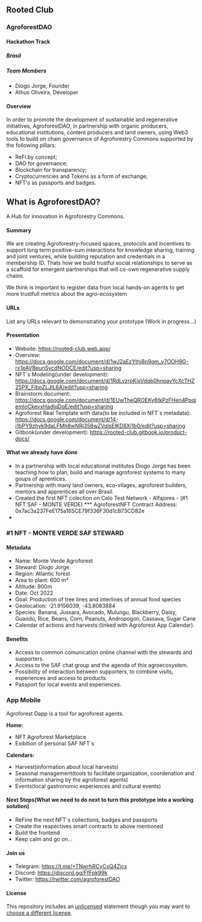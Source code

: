 
## Rooted Club
### AgroforestDAO
#### Hackathon Track

##### Brasil

##### Team Members
- Diogo Jorge, Founder
- Athus Oliveira, Developer


#### Overview
In order to promote the development of sustainable and regenerative initiatives, AgroforestDAO, in partnership with organic producers, educational institutions, content producers and land owners, using Web3 tools to build on chain governance of Agroforestry Commons supported by the following pillars:
- ReFi by concept;
- DAO for governance;
- Blockchain for transparency;
- Cryptocurrencies and Tokens as a form of exchange;
- NFT's as passports and badges.

## What is AgroforestDAO?
A Hub for innovation in Agroforestry Commons.

#### Summary
We are creating Agroforestry-focused spaces, protocols and incentives to support long term positive-sum interactions for knowledge sharing, training and joint ventures, while building reputation and credentials in a membership ID. 
Thats how we build trustful social relationships to serve as a scaffold for emergent partnerships that will co-own regenerative supply chains.

We think is important to register data from local hands-on agents to get more trustfull metrics about the agro-ecosystem 

#### URLs
List any URLs relevant to demonstrating your prototype
(Work in progress...)


#### Presentation
- Website: https://rooted-club.web.app/
- Overview: https://docs.google.com/document/d/1wJ2aEzYthi8n9om_v7OOH9G-rx1eAVBeunSycdNODCE/edit?usp=sharing
- NFT´s Modeling(under development): https://docs.google.com/document/d/1RdLvzrpKisVdqb0hnpavYcXcTHZ25PX_FiboZLJlL6A/edit?usp=sharing
- Brainstorm document: https://docs.google.com/document/d/1EUwTheQROEKy6tkPzFHen4PpqjemIoCkevxHadIqDqE/edit?usp=sharing
- Agroforest Real Template with data(to be included in NFT´s metadata): https://docs.google.com/document/d/14-i1bPY9zhyk9daLFMh8wNRj358wZVqlsElKD8Xi1b0/edit?usp=sharing
- Gitbook(under development): https://rooted-club.gitbook.io/product-docs/


#### What we already have done
- In a partnership with local educational institutes Diogo Jorge has been teaching how to plan, build and manage agroforest systems to many goups of aprentices.
- Partnership with many land owners, eco-vilages, agroforest builders, mentors and apprentices all over Brasil.
- Created the first NFT colection on Celo Test Network - Alfajores - (#1 NFT SAF - MONTE VERDE)
*** AgroforestNFT Contract Address: 0x7ac3a237FeE175a165CE79f336F30d1cB73CD82e
-
### #1 NFT - MONTE VERDE SAF STEWARD 
#### Metadata
- Name: Monte Verde Agroforest
- Steward: Diogo Jorge 
- Region: Atlantic forest
- Area to plant: 600 m² 
- Altitude: 900m
- Date: Oct 2022
- Goal: Production of tree lines and interlines of annual food species
- Geolocation: -21.9156039, -43.8083884
- Species: Banana, Jussara, Avocado, Mulungu, Blackberry, Daisy, Guandú, Rice, Beans, Corn, Peanuts, Andropogon, Cassava, Sugar Cane
- Calendar of actions and harvests:(linked with Agroforest App Calendar).

#### Benefits
- Access to common comunication online channel with the stewards and supporters.
- Access to the SAF chat group and the agenda of this agroecosystem.
- Possibility of interaction between supporters, to combine visits, experiences and access to products.
- Passport for local events and experiences.

### App Mobile
Agroforest Dapp is a tool for agroforest agents.

**Home:**
- NFT Agroforest Marketplace
- Exibition of personal SAF NFT´s

**Calendars:**
- Harvest(information about local harvests)
- Seasonal management(tools to facilitate organization, coordenation and information sharing by the agroforest agents)
- Events(local gastronomic experiences and cultural events)

#### Next Steps(What we need to do next to turn this prototype into a working solution)
- ReFine the next NFT´s collections, badges and passports
- Create the respectives smart contracts to above mentioned
- Build the frontend
- Keep calm and go on...

#### Join us
- Telegram: https://t.me/+TNwrhRCyCxQ4Zjcx
- Discord: https://discord.gg/FfFpk99k
- Twitter: https://twitter.com/agroforestDAO

#### License
This repository includes an [unlicensed](http://unlicense.org/) statement though you may want to [choose a different license](https://choosealicense.com/).
